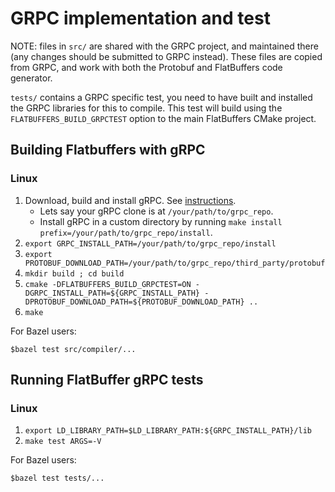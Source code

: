 ﻿GRPC implementation and test
============================

NOTE: files in `src/` are shared with the GRPC project, and maintained there
(any changes should be submitted to GRPC instead). These files are copied
from GRPC, and work with both the Protobuf and FlatBuffers code generator.

`tests/` contains a GRPC specific test, you need to have built and installed
the GRPC libraries for this to compile. This test will build using the
`FLATBUFFERS_BUILD_GRPCTEST` option to the main FlatBuffers CMake project.

## Building Flatbuffers with gRPC

### Linux

1. Download, build and install gRPC. See [instructions](https://github.com/grpc/grpc/tree/master/src/cpp).
    * Lets say your gRPC clone is at `/your/path/to/grpc_repo`.
    * Install gRPC in a custom directory by running `make install prefix=/your/path/to/grpc_repo/install`.
2. `export GRPC_INSTALL_PATH=/your/path/to/grpc_repo/install`
3. `export PROTOBUF_DOWNLOAD_PATH=/your/path/to/grpc_repo/third_party/protobuf`
4. `mkdir build ; cd build`
5. `cmake -DFLATBUFFERS_BUILD_GRPCTEST=ON -DGRPC_INSTALL_PATH=${GRPC_INSTALL_PATH} -DPROTOBUF_DOWNLOAD_PATH=${PROTOBUF_DOWNLOAD_PATH} ..`
6. `make`

For Bazel users:

```shell
$bazel test src/compiler/...
```

## Running FlatBuffer gRPC tests

### Linux

1. `export LD_LIBRARY_PATH=$LD_LIBRARY_PATH:${GRPC_INSTALL_PATH}/lib`
2. `make test ARGS=-V`

For Bazel users:

```shell
$bazel test tests/...
```